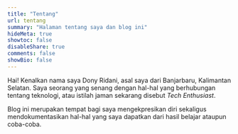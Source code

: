 ```yaml
---
title: "Tentang"
url: tentang
summary: "Halaman tentang saya dan blog ini"
hideMeta: true
showtoc: false
disableShare: true
comments: false
showBio: false
---
```


Hai! Kenalkan nama saya Dony Ridani, asal saya dari Banjarbaru, Kalimantan Selatan. Saya seorang yang senang dengan hal-hal yang berhubungan tentang teknologi, atau istilah jaman sekarang disebut *Tech Enthusiast*.

Blog ini merupakan tempat bagi saya mengekpresikan diri sekaligus mendokumentasikan hal-hal yang saya dapatkan dari hasil belajar ataupun coba-coba.

